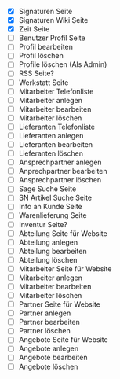 - [x] Signaturen Seite
- [x] Signaturen Wiki Seite
- [x] Zeit Seite
- [ ] Benutzer Profil Seite
- [ ] Profil bearbeiten
- [ ] Profil löschen
- [ ] Profile löschen (Als Admin)
- [ ] RSS Seite?
- [ ] Werkstatt Seite
- [ ] Mitarbeiter Telefonliste
- [ ] Mitarbeiter anlegen
- [ ] Mitarbeiter bearbeiten
- [ ] Mitarbeiter löschen
- [ ] Lieferanten Telefonliste
- [ ] Lieferanten anlegen
- [ ] Lieferanten bearbeiten
- [ ] Lieferanten löschen
- [ ] Ansprechpartner anlegen
- [ ] Anprechpartner bearbeiten
- [ ] Ansprechpartner löschen
- [ ] Sage Suche Seite
- [ ] SN Artikel Suche Seite
- [ ] Info an Kunde Seite
- [ ] Warenlieferung Seite
- [ ] Inventur Seite?
- [ ] Abteilung Seite für Website
- [ ] Abteilung anlegen
- [ ] Abteilung bearbeiten
- [ ] Abteilung löschen
- [ ] Mitarbeiter Seite für Website
- [ ] Mitarbeiter anlegen
- [ ] Mitarbeiter bearbeiten
- [ ] Mitarbeiter löschen
- [ ] Partner Seite für Website
- [ ] Partner anlegen
- [ ] Partner bearbeiten
- [ ] Partner löschen
- [ ] Angebote Seite für Website
- [ ] Angebote anlegen
- [ ] Angebote bearbeiten
- [ ] Angebote löschen